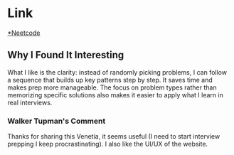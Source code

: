 # Link
 [*Neetcode](https://neetcode.io/)

 ## Why I Found It Interesting
What I like is the clarity: instead of randomly picking problems, I can follow a sequence that builds up key patterns step by step. It saves time and makes prep more manageable. The focus on problem types rather than memorizing specific solutions also makes it easier to apply what I learn in real interviews.

### Walker Tupman's Comment
Thanks for sharing this Venetia, it seems useful (I need to start interview prepping I keep procrastinating). I also like the UI/UX of the website. 